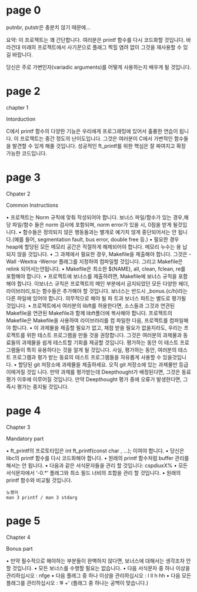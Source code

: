 # page 0

putnbr, putstr은 충분치 않기 때문에...



요약: 이 프로젝트는 꽤 간단합니다. 여러분은 printf 함수를 다시 코드화할 것입니다. 바라건대 미래의 프로젝트에서 사기꾼으로 플래그 찍힐 염려 없이 그것을 재사용할 수 있길 바랍니다. 

당신은 주로 가변인자(variadic arguments)를 어떻게 사용하는지 배우게 될 것입니다.

# page 2

chapter 1

Intorduction



C에서 printf 함수의 다양한 기능은 우리에게 프로그래밍에 있어서 훌륭한 연습이 됩니다. 이 프로젝트는 중간 정도의 난이도입니다. 그것은 여러분이 C에서 가변적인 함수들을 발견할 수 있게 해줄 것입니다. 성공적인 ft_printf를 위한 핵심은 잘 짜여지고 확장 가능한 코드입니다.

# page 3

Chpater 2

Common Instructions



• 프로젝트는 Norm 규칙에 맞춰 작성되어야 합니다. 보너스 파일/함수가 있는 경우,해당 파일/함수
들은 norm 검사에 포함되며, norm error가 있을 시, 0점을 받게 될것입니다.
• 함수들은 정의되지 않은 행동들과는 별개로 예기치 않게 중단되어서는 안 됩니다.(예를 들어,
segmentation fault, bus error, double free 등.)
• 필요한 경우 heap에 할당된 모든 메모리 공간은 적절하게 해제되어야 합니다. 메모리 누수는 용
납되지 않을 것입니다.
• 그 과제에서 필요한 경우, Makefile을 제출해야 합니다. 그것은 -Wall -Wextra -Werror 플래그를
지정하여 컴파일할 것입니다. 그리고 Makefile은 relink 되어서는안됩니다.
• Makefile은 최소한 $(NAME), all, clean, fclean, re를 포함해야 합니다.
• 프로젝트에 보너스를 제출하려면, Makefile에 보너스 규칙을 포함해야 합니다. 이보너스 규칙은
프로젝트의 메인 부분에서 금지되었던 모든 다양한 헤더, 라이브러리,또는 함수들은 추가해야 할
것입니다. 보너스는 반드시 _bonus.{c/h}라는 다른 파일에 있어야 합니다. 의무적으로 해야 될 파
트과 보너스 파트는 별도로 평가될 것입니다.
• 프로젝트에서 여러분의 libft를 허용한다면, 소스들과 그것과 연관된 Makefile을 연관된 Makefile과
함께 libft폴더에 복사해야 합니다. 프로젝트의 Makefile은 Makefile을 사용하여 라이브러리를 컴
파일한 다음, 프로젝트를 컴파일해야 합니다.
• 이 과제물을 제출할 필요가 없고, 채점 받을 필요가 없을지라도, 우리는 프로젝트를 위한 테스트 프로그램을 만들 것을 권장합니다. 그것은 여러분의 과제물과 동료들의 과제물을 쉽게 테스트할 기회를 제공할 것입니다. 평가하는 동안 이 테스트 프로그램들이 특히 유용하다는 것을 알게 될 것입니다. 사실, 평가하는 동안, 여러분의 테스트 프로그램과 평가 받는 동료의 테스트 프로그램들을 자유롭게 사용할 수 있을것입니다.
• 할당된 git 저장소에 과제물을 제출하세요. 오직 git 저장소에 있는 과제물만 등급이매겨질 것입
니다. 만약 과제를 평가받는데 Deepthought가 배정된다면, 그것은 동료평가 이후에 이루어질 것입니다. 만약 Deepthought 평가 중에 오류가 발생한다면, 그 즉시 평가는 중지될 것입니다.

# page 4

Chapter 3

Mandatory part



• ft_printf의 프로토타입은 int ft_printf(const char , …); 이여야 합니다.
• 당신은 libc의 printf 함수를 다시 코드화해야 합니다.
• 원래의 printf 함수처럼 buffer 관리를 해서는 안 됩니다.
• 다음과 같은 서식문자들을 관리 할 것입니다: cspdiuxX%
• 모든 서식문자에서 ‘-0.\*’ 플래그와 최소 필드 너비의 조합을 관리 할 것입니다.
• 원래의 printf 함수와 비교될 것입니다.

```
노랭이
man 3 printf / man 3 stdarg
```

# page 5

Chapter 4

Bonus part



• 만약 필수적으로 해야하는 부분들이 완벽하지 않다면, 보너스에 대해서는 생각조차 안 할 것입니다.
• 모든 보너스를 수행할 필요는 없습니다.
• 다음 서식문자 중 하나 이상을 관리하십시오 : nfge
• 다음 플래그 중 하나 이상을 관리하십시오 : l ll h hh
• 다음 모든 플래그를 관리하십시오 : ’# +’ (플래그 중 하나는 공백이 맞습니다.)